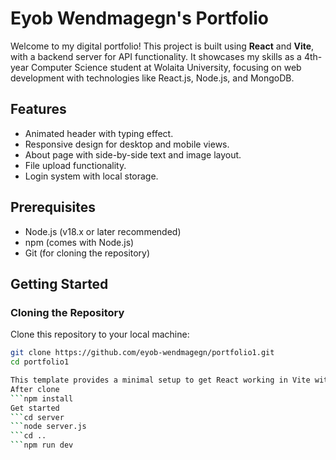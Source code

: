 # Eyob Wendmagegn's Portfolio

Welcome to my digital portfolio! This project is built using **React** and **Vite**, with a backend server for API functionality. It showcases my skills as a 4th-year Computer Science student at Wolaita University, focusing on web development with technologies like React.js, Node.js, and MongoDB.

## Features
- Animated header with typing effect.
- Responsive design for desktop and mobile views.
- About page with side-by-side text and image layout.
- File upload functionality.
- Login system with local storage.

## Prerequisites
- Node.js (v18.x or later recommended)
- npm (comes with Node.js)
- Git (for cloning the repository)

## Getting Started

### Cloning the Repository
Clone this repository to your local machine:
```bash
git clone https://github.com/eyob-wendmagegn/portfolio1.git
cd portfolio1

This template provides a minimal setup to get React working in Vite with HMR and some ESLint rules.
After clone
```npm install
Get started
```cd server
```node server.js
```cd ..
```npm run dev